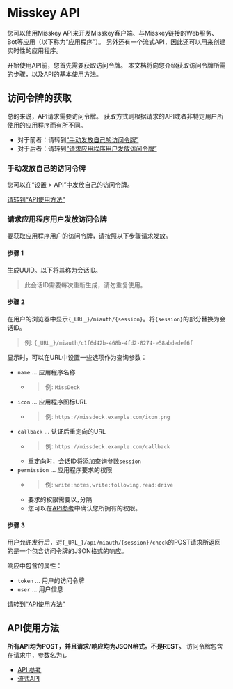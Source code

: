 # Misskey API

您可以使用Misskey API来开发Misskey客户端、与Misskey链接的Web服务、Bot等应用（以下称为“应用程序”）。 另外还有一个流式API，因此还可以用来创建实时性的应用程序。

开始使用API前​​，您首先需要获取访问令牌。 本文档将向您介绍获取访问令牌所需的步骤，以及API的基本使用方法。

## 访问令牌的获取
总的来说，API请求需要访问令牌。 获取方式则根据请求的API或者非特定用户所使用的应用程序而有所不同。

* 对于前者：请转到[“手动发放自己的访问令牌”](#自分自身のアクセストークンを手動発行する)
* 对于后者：请转到[“请求应用程序用户发放访问令牌”](#アプリケーション利用者にアクセストークンの発行をリクエストする)

### 手动发放自己的访问令牌
您可以在“设置 > API”中发放自己的访问令牌。

[请转到“API使用方法”](#APIの使い方)

### 请求应用程序用户发放访问令牌
要获取应用程序用户的访问令牌，请按照以下步骤请求发放。

#### 步骤 1

生成UUID。以下将其称为会话ID。

> 此会话ID需要每次重新生成，请勿重复使用。

#### 步骤 2

在用户的浏览器中显示`{_URL_}/miauth/{session}`。将`{session}`的部分替换为会话ID。
> 例: `{_URL_}/miauth/c1f6d42b-468b-4fd2-8274-e58abdedef6f`

显示时，可以在URL中设置一些选项作为查询参数：
* `name` ... 应用程序名称
    * > 例: `MissDeck`
* `icon` ... 应用程序图标URL
    * > 例: `https://missdeck.example.com/icon.png`
* `callback` ... 认证后重定向的URL
    * > 例: `https://missdeck.example.com/callback`
    * 重定向时，会话ID将添加查询参数`session`
* `permission` ... 应用程序要求的权限
    * > 例: `write:notes,write:following,read:drive`
    * 要求的权限需要以`,`分隔
    * 您可以在[API参考](/api-doc)中确认您所拥有的权限。

#### 步骤 3
用户允许发行后，对`{_URL_}/api/miauth/{session}/check`的POST请求所返回的是一个包含访问令牌的JSON格式的响应。

响应中包含的属性：
* `token` ... 用户的访问令牌
* `user` ... 用户信息

[请转到“API使用方法”](#APIの使い方)

## API使用方法
**所有API均为POST，并且请求/响应均为JSON格式。不是REST。** 访问令牌包含在请求中，参数名为`i`。

* [API 参考](/api-doc)
* [流式API](./stream)
